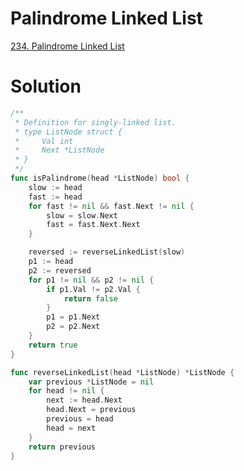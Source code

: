 # Palindrome Linked List

[234. Palindrome Linked List](https://leetcode.com/problems/palindrome-linked-list/description/)


# Solution

```go
/**
 * Definition for singly-linked list.
 * type ListNode struct {
 *     Val int
 *     Next *ListNode
 * }
 */
func isPalindrome(head *ListNode) bool {
    slow := head
    fast := head
    for fast != nil && fast.Next != nil {
        slow = slow.Next
        fast = fast.Next.Next
    }

    reversed := reverseLinkedList(slow)
    p1 := head
    p2 := reversed
    for p1 != nil && p2 != nil {
        if p1.Val != p2.Val {
            return false
        }
        p1 = p1.Next
        p2 = p2.Next
    }
    return true
}

func reverseLinkedList(head *ListNode) *ListNode {
    var previous *ListNode = nil
    for head != nil {
        next := head.Next
        head.Next = previous
        previous = head
        head = next
    }
    return previous
}
```
